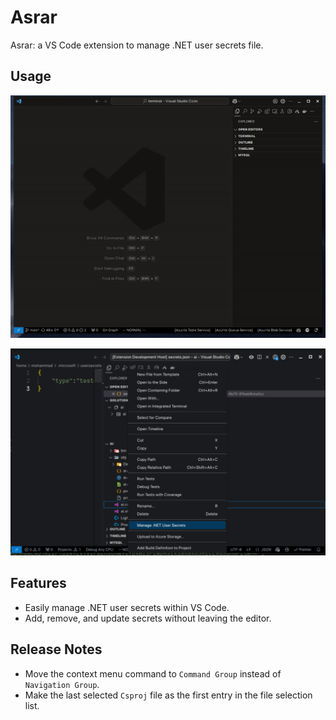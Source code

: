 # Asrar

Asrar: a VS Code extension to manage .NET user secrets file.
## Usage
![](images/usersecret.gif)

![](images/context.png)

## Features

- Easily manage .NET user secrets within VS Code.
- Add, remove, and update secrets without leaving the editor.

## Release Notes
- Move the context menu command to `Command Group` instead of `Navigation Group`.
- Make the last selected `Csproj` file as the first entry in the file selection list.